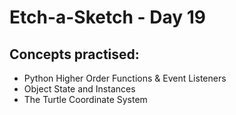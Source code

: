 # Etch-a-Sketch - Day 19

## Concepts practised:
- Python Higher Order Functions & Event Listeners
- Object State and Instances
- The Turtle Coordinate System
